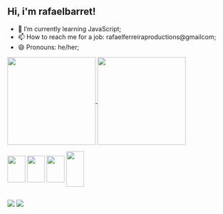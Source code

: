 ## Hi, i'm rafaelbarret!

- 🌱 I’m currently learning JavaScript;
- 📫 How to reach me for a job: rafaelferreiraproductions@gmailcom;
- 😄 Pronouns: he/her;

<a href="https://github.com/rafaelbarret/github-readme-stats">
  <img height=198 align="center" src="https://github-readme-stats.vercel.app/api?username=rafaelbarret&theme=dark&show_icons=true)" />
</a>

<a href="https://github.com/rafaelbarret/convoychat">
  <img height=198 align="center" src="https://github-readme-stats.vercel.app/api/top-langs?username=rafaelbarret&theme=dark&show_icons=true&layout=compact&langs_count=8&card_width=300" />
</a>

<a><img height=60 width="40" align="center" src="https://cdn.jsdelivr.net/gh/devicons/devicon/icons/python/python-original-wordmark.svg" />
  <img height=60 width="40" align="center" src="https://cdn.jsdelivr.net/gh/devicons/devicon/icons/javascript/javascript-original.svg" />
  <img height=60 width="40" align="center" src="https://cdn.jsdelivr.net/gh/devicons/devicon/icons/css3/css3-original-wordmark.svg" />
  <img height=80 width="40" align="center" src="https://cdn.jsdelivr.net/gh/devicons/devicon/icons/html5/html5-original-wordmark.svg" />   
  
               
</a> 

##
<a href= "mailto:rafaelferreiraproductions@gmail.com"><img src= "https://img.shields.io/badge/Gmail-D14836?style=for-the-badge&logo=gmail&logoColor=white" target="_blank"></a>
<a href= "https://www.linkedin.com/in/rafael-barreto-ferreira-3897b11a0/" target="_blank"><img src= "https://img.shields.io/badge/LinkedIn-0077B5?style=for-the-badge&logo=linkedin&logoColor=white" target="_blank"></a>
           


